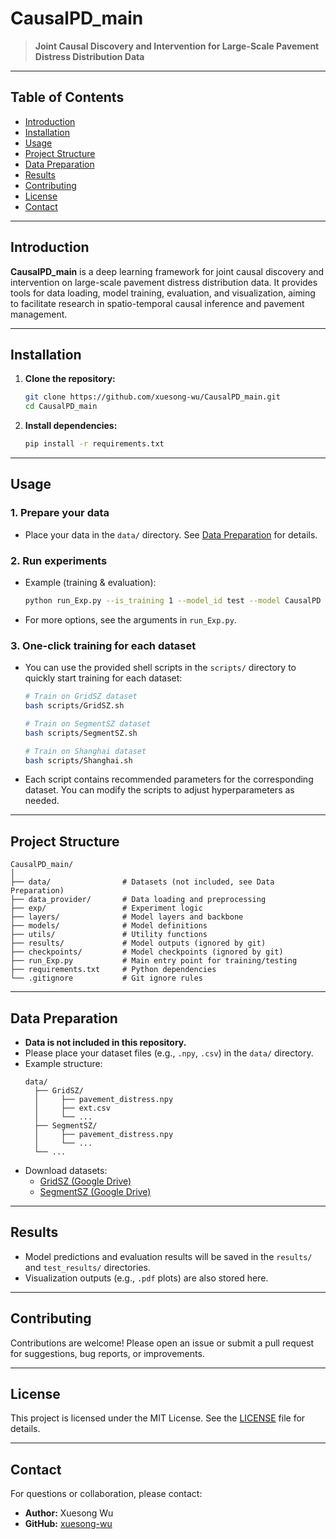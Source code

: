 # CausalPD_main

> **Joint Causal Discovery and Intervention for Large-Scale Pavement Distress Distribution Data**

---

## Table of Contents
- [Introduction](#introduction)
- [Installation](#installation)
- [Usage](#usage)
- [Project Structure](#project-structure)
- [Data Preparation](#data-preparation)
- [Results](#results)
- [Contributing](#contributing)
- [License](#license)
- [Contact](#contact)

---

## Introduction

**CausalPD_main** is a deep learning framework for joint causal discovery and intervention on large-scale pavement distress distribution data. It provides tools for data loading, model training, evaluation, and visualization, aiming to facilitate research in spatio-temporal causal inference and pavement management.


---

## Installation

1. **Clone the repository:**
   ```bash
   git clone https://github.com/xuesong-wu/CausalPD_main.git
   cd CausalPD_main
   ```

2. **Install dependencies:**
   ```bash
   pip install -r requirements.txt
   ```

---

## Usage

### 1. Prepare your data

- Place your data in the `data/` directory. See [Data Preparation](#data-preparation) for details.

### 2. Run experiments

- Example (training & evaluation):
  ```bash
  python run_Exp.py --is_training 1 --model_id test --model CausalPD --data train --root_path ./data/GridSZ/ --data_path pavement_distress.npy
  ```

- For more options, see the arguments in `run_Exp.py`.

### 3. One-click training for each dataset

- You can use the provided shell scripts in the `scripts/` directory to quickly start training for each dataset:

  ```bash
  # Train on GridSZ dataset
  bash scripts/GridSZ.sh

  # Train on SegmentSZ dataset
  bash scripts/SegmentSZ.sh

  # Train on Shanghai dataset
  bash scripts/Shanghai.sh
  ```

- Each script contains recommended parameters for the corresponding dataset. You can modify the scripts to adjust hyperparameters as needed.

---

## Project Structure

```
CausalPD_main/
│
├── data/                # Datasets (not included, see Data Preparation)
├── data_provider/       # Data loading and preprocessing
├── exp/                 # Experiment logic
├── layers/              # Model layers and backbone
├── models/              # Model definitions
├── utils/               # Utility functions
├── results/             # Model outputs (ignored by git)
├── checkpoints/         # Model checkpoints (ignored by git)
├── run_Exp.py           # Main entry point for training/testing
├── requirements.txt     # Python dependencies
└── .gitignore           # Git ignore rules
```

---

## Data Preparation

- **Data is not included in this repository.**
- Please place your dataset files (e.g., `.npy`, `.csv`) in the `data/` directory.
- Example structure:
  ```
  data/
    ├── GridSZ/
    │     ├── pavement_distress.npy
    │     ├── ext.csv
    │     └── ...
    ├── SegmentSZ/
    │     ├── pavement_distress.npy
    │     └── ...
    └── ...
  ```
- Download datasets:
  - [GridSZ (Google Drive)](https://drive.google.com/file/d/1I-TudjLAI0siukg-1UgPC798SkCA2auG/view?usp=sharing)
  - [SegmentSZ (Google Drive)](https://drive.google.com/file/d/1PpAzvXrrxbBK5PyAO033B748CnNa21ae/view?usp=sharing)


---

## Results

- Model predictions and evaluation results will be saved in the `results/` and `test_results/` directories.
- Visualization outputs (e.g., `.pdf` plots) are also stored here.

---

## Contributing

Contributions are welcome! Please open an issue or submit a pull request for suggestions, bug reports, or improvements.

---

## License

This project is licensed under the MIT License. See the [LICENSE](LICENSE) file for details.

---

## Contact

For questions or collaboration, please contact:

- **Author:** Xuesong Wu  
- **GitHub:** [xuesong-wu](https://github.com/xuesong-wu) 